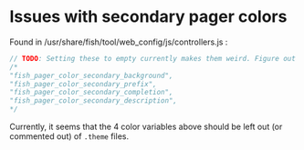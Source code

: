 # Issues with secondary pager colors

Found in /usr/share/fish/tool/web_config/js/controllers.js :

```js
// TODO: Setting these to empty currently makes them weird. Figure out why!
/*
"fish_pager_color_secondary_background",
"fish_pager_color_secondary_prefix",
"fish_pager_color_secondary_completion",
"fish_pager_color_secondary_description",
*/
```

Currently, it seems that the 4 color variables above should be left out (or commented out) of `.theme` files.

